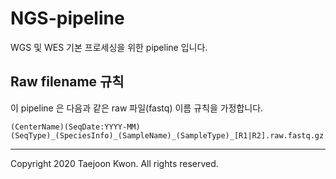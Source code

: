# NGS-pipeline

WGS 및 WES 기본 프로세싱을 위한 pipeline 입니다. 

## Raw filename 규칙

이 pipeline 은 다음과 같은 raw 파일(fastq) 이름 규칙을 가정합니다. 

```
(CenterName)(SeqDate:YYYY-MM)(SeqType)_(SpeciesInfo)_(SampleName)_(SampleType)_[R1|R2].raw.fastq.gz
```

----
Copyright 2020 Taejoon Kwon. All rights reserved.
